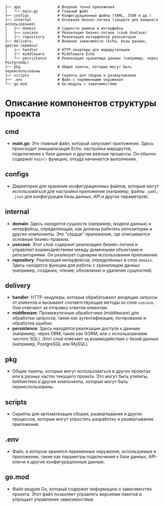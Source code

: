 ```
├── app                 # Входная точка приложения
│   └── main.go         # Главный файл
├── configs             # Конфигурационные файлы (YAML, JSON и др.)
├── internal            # Основная бизнес-логика (закрыто для внешнего использования)
│   ├── domain          # Сущности домена и интерфейсы
│   ├── usecase         # Реализация бизнес-логики (слой UseCase)
│   ├── repository      # Реализация интерфейсов репозитория
├── delivery.           # Внешние зависимости (Echo, базы данных, другие сервисы)
│   ├── handler         # HTTP-хендлеры для маршрутизации
│   ├── middleware      # Middleware Echo
│   └── persistence     # Реализация хранилища данных (например, через PostgreSQL)
├── pkg                 # Общие пакеты, которые могут быть переиспользованы
├── scripts             # Скрипты для сборки и развертывания
├── .env                # Файл с переменными окружения
└── go.mod              # Go-модуль с зависимостями
```

# Описание компонентов структуры проекта

## cmd
- **main.go**: Это главный файл, который запускает приложение. Здесь происходит инициализация Echo, настройка маршрутов, подключение к базе данных и другие важные процессы. Он обычно содержит `main()` функцию, откуда начинается выполнение.

## configs
- Директория для хранения конфигурационных файлов, которые могут использоваться для настройки приложения (например, файлы `.yaml`, `.json` для конфигурации базы данных, API и других параметров).

## internal
- **domain**: Здесь находятся сущности (например, модели данных) и интерфейсы, определяющие, как должны работать репозитории и другие компоненты. Это "сердце" приложения, где описываются основные бизнес-правила.
- **usecase**: Этот слой содержит реализацию бизнес-логики и управляет взаимодействием между доменными объектами и репозиториями. Он реализует сценарии использования приложения.
- **repository**: Реализация интерфейсов, определённых в слое `domain`. Здесь находятся функции для работы с хранилищем данных (например, создание, чтение, обновление и удаление сущностей).

## delivery
- **handler**: HTTP-хендлеры, которые обрабатывают входящие запросы от клиентов и вызывают соответствующие методы из слоя `usecase`. Они отвечают за отправку ответов клиентам.
- **middleware**: Промежуточные обработчики (middleware) для обработки запросов, такие как аутентификация, логирование и обработка ошибок.
- **persistence**: Здесь находятся реализации доступа к данным (например, через ORM, такие как GORM, или с использованием чистого SQL). Этот слой отвечает за взаимодействие с базой данных (например, PostgreSQL или MySQL).

## pkg
- Общие пакеты, которые могут использоваться в других проектах или в разных частях текущего проекта. Это могут быть утилиты, библиотеки и другие компоненты, которые могут быть переиспользованы.

## scripts
- Скрипты для автоматизации сборки, развертывания и других процессов, которые могут упростить разработку и развертывание приложения.

## .env
- Файл, в котором хранятся переменные окружения, используемые в приложении, такие как параметры подключения к базе данных, API-ключи и другие конфигурационные данные.

## go.mod
- Файл модуля Go, который содержит информацию о зависимостях проекта. Этот файл позволяет управлять версиями пакетов и упрощает управление зависимостями.